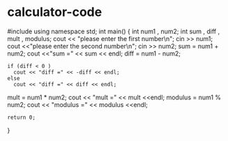 # calculator-code
 
#include <iostream>
using namespace std;
int main()
{
  int num1 , num2;
  int sum , diff , mult , modulus;
  cout << "please enter the first number\n";
  cin >> num1;
  cout <<"please enter the second number\n"; 
  cin >> num2;
  sum = num1 + num2;
    cout <<"sum =" << sum << endl;
  diff = num1 - num2;
  
    if (diff < 0 )
      cout << "diff =" << -diff << endl;
    else 
      cout << "diff =" << diff << endl;
      
  
  mult = num1 * num2;
    cout << "mult =" << mult <<endl;
  modulus = num1 % num2; 
    cout << "modulus =" << modulus <<endl;
  
    
  
    return 0;
}
